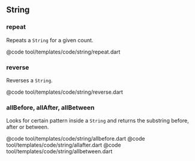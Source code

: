 ## String

### repeat

Repeats a `String` for a given count.

@code tool/templates/code/string/repeat.dart

### reverse

Reverses a `String`.

@code tool/templates/code/string/reverse.dart

### allBefore, allAfter, allBetween

Looks for certain pattern inside a `String` and returns the substring
before, after or between.

@code tool/templates/code/string/allbefore.dart
@code tool/templates/code/string/allafter.dart
@code tool/templates/code/string/allbetween.dart
